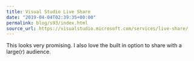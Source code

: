 ```yaml
---
title: Visual Studio Live Share
date: "2019-04-04T02:39:35+00:00"
permalink: blog/s93/index.html
source_url: https://visualstudio.microsoft.com/services/live-share/
---
```


This looks very promising. I also love the built in option to share with a large(r) audience.
